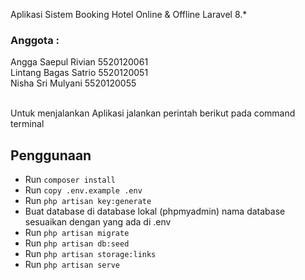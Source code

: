 Aplikasi Sistem Booking Hotel Online & Offline Laravel 8.*

<h3>Anggota :</h3>
Angga Saepul Rivian 5520120061 <br>
Lintang Bagas Satrio 5520120051 <br>
Nisha Sri Mulyani 5520120055 <br><br>

Untuk menjalankan Aplikasi jalankan perintah berikut pada command terminal

## Penggunaan

- Run `composer install`
- Run `copy .env.example .env`
- Run `php artisan key:generate`
- Buat database di database lokal (phpmyadmin) nama database sesuaikan dengan yang ada di .env
- Run `php artisan migrate`
- Run `php artisan db:seed`
- Run `php artisan storage:links`
- Run `php artisan serve`
